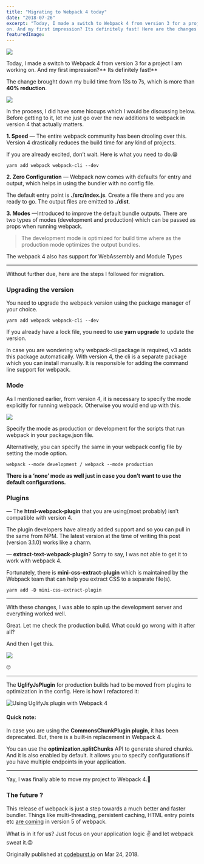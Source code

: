 ```yaml
---
title: "Migrating to Webpack 4 today"
date: "2018-07-26"
excerpt: "Today, I made a switch to Webpack 4 from version 3 for a project I am working
on. And my first impression? Its definitely fast! Here are the changes I made for the switch."
featuredImage: 
---
```


![](https://cdn-images-1.medium.com/max/1500/1*oJj7VCITmRw4VLRm_ud8Sw.png)

Today, I made a switch to Webpack 4 from version 3 for a project I am working
on. And my first impression?** Its definitely fast!**

The change brought down my build time from 13s to 7s, which is more than **40%
reduction**.

![](https://zippy.gfycat.com/UncomfortableHonoredAmericanwarmblood.gif)

In the process, I did have some hiccups which I would be discussing below.
Before getting to it, let me just go over the new additions to webpack in
version 4 that actually matters.

**1. Speed** — The entire webpack community has been drooling over this. Version
4 drastically reduces the build time for any kind of projects.

If you are already excited, don’t wait. Here is what you need to do.😁

`yarn add webpack webpack-cli --dev`

**2. Zero Configuration** — Webpack now comes with defaults for entry and
output, which helps in using the bundler with no config file.

The default entry point is **./src/index.js**. Create a file there and you are
ready to go. The output files are emitted to **./dist**.

**3. Modes** —Introduced to improve the default bundle outputs. There are two
types of modes (development and production) which can be passed as props when
running webpack.

> The development mode is optimized for build time where as the production mode
> optimizes the output bundles.

The webpack 4 also has support for WebAssembly and Module Types

---

Without further due, here are the steps I followed for migration.

### Upgrading the version

You need to upgrade the webpack version using the package manager of your
choice.

`yarn add webpack webpack-cli --dev`

If you already have a lock file, you need to use **yarn upgrade** to update
the version.

In case you are wondering why webpack-cli package is required, v3 adds this
package automatically. With version 4, the cli is a separate package which you
can install manually. It is responsible for adding the command line support for
webpack.

### Mode

As I mentioned earlier, from version 4, it is necessary to specify the mode
explicitly for running webpack. Otherwise you would end up with this.

![](https://cdn-images-1.medium.com/max/1600/1*sSG5Rew_lLbdVALxJv73Ww.png)

Specify the mode as production or development for the scripts that run webpack
in your package.json file.

Alternatively, you can specify the same in your webpack config file by setting
the mode option.

`webpack --mode development / webpack --mode production`

**There is a ‘none’ mode as well just in case you don’t want to use the default
configurations.**

### Plugins

— The **html-webpack-plugin** that you are using(most probably) isn’t compatible
with version 4.

The plugin developers have already added support and so you can pull in the same
from NPM. The latest version at the time of writing this post (version 3.1.0)
works like a charm.

— **extract-text-webpack-plugin**? Sorry to say, I was not able to get it to
work with webpack 4.

Fortunately, there is **mini-css-extract-plugin** which is maintained by the
Webpack team that can help you extract CSS to a separate file(s).

`yarn add -D mini-css-extract-plugin`

---

With these changes, I was able to spin up the development server and everything
worked well.

Great. Let me check the production build. What could go wrong with it after all?

And then I get this.

![](https://cdn-images-1.medium.com/max/1600/1*iwNBW_atJCvauSSvW2Sd6g.png)

🙄

---

The **UglifyJsPlugin** for production builds had to be moved from plugins to
optimization in the config. Here is how I refactored it:

![Using UglifyJs plugin with Webpack 4](https://cdn-images-1.medium.com/max/1600/1*XX8FrHPb6DWPX1Vnpb02kg.png)

#### Quick note:

In case you are using the **CommonsChunkPlugin plugin**, it has been deprecated.
But, there is a built-in replacement in Webpack 4.

You can use the **optimization.splitChunks** API to generate shared chunks. And
it is also enabled by default. It allows you to specify configurations if you
have multiple endpoints in your application.

---

Yay, I was finally able to move my project to Webpack 4.🙌

### The future ?

This release of webpack is just a step towards a much better and faster bundler.
Things like multi-threading, persistent caching, HTML entry points etc [are
coming](https://twitter.com/TheLarkInn/status/965112759854641153) in version 5
of webpack.

What is in it for us? Just focus on your application logic ✌️ and let webpack
sweat it.😉

Originally published at [codeburst.io](https://codeburst.io/migrating-to-webpack-4-today-d564b453a3ba5) on Mar 24, 2018.
